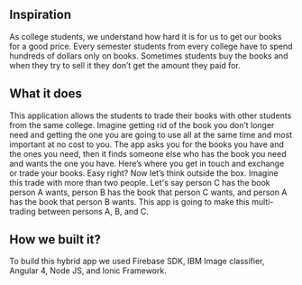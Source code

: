 ## Inspiration 
As college students, we understand how hard it is for us to get our books for a good price. Every semester students from every college have to spend hundreds of dollars only on books. Sometimes students buy the books and when they try to sell it they don’t get the amount they paid for. 

## What it does
This application allows the students to trade their books with other students from the same college. Imagine getting rid of the book you don’t longer need and getting the one you are going to use all at the same time and most important at no cost to you. The app asks you for the books you have and the ones you need, then it finds someone else who has the book you need and wants the one you have. Here’s where you get in touch and exchange or trade your books. Easy right? Now let’s think outside the box. Imagine this trade with more than two people.  Let's say person C has the book person A wants, person B has the book that person C wants, and person A has the book that person B wants. This app is going to make this multi-trading between persons A, B, and C. 

## How we built it?
To build this hybrid app we used Firebase SDK, IBM Image classifier, Angular 4, Node JS, and Ionic Framework.


